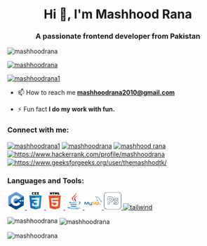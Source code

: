 <h1 align="center">Hi 👋, I'm Mashhood Rana</h1>
<h3 align="center">A passionate frontend developer from Pakistan</h3>

<p align="left"> <img src="https://komarev.com/ghpvc/?username=mashhoodrana&label=Profile%20views&color=0e75b6&style=flat" alt="mashhoodrana" /> </p>

<p align="left"> <a href="https://github.com/ryo-ma/github-profile-trophy"><img src="https://github-profile-trophy.vercel.app/?username=mashhoodrana" alt="mashhoodrana" /></a> </p>

<p align="left"> <a href="https://twitter.com/mashhoodrana1" target="blank"><img src="https://img.shields.io/twitter/follow/mashhoodrana1?logo=twitter&style=for-the-badge" alt="mashhoodrana1" /></a> </p>

- 📫 How to reach me **mashhoodrana2010@gmail.com**

- ⚡ Fun fact **I do my work with fun.**

<h3 align="left">Connect with me:</h3>
<p align="left">
<a href="https://twitter.com/mashhoodrana1" target="blank"><img align="center" src="https://raw.githubusercontent.com/rahuldkjain/github-profile-readme-generator/master/src/images/icons/Social/twitter.svg" alt="mashhoodrana1" height="30" width="40" /></a>
<a href="https://linkedin.com/in/mashhoodrana" target="blank"><img align="center" src="https://raw.githubusercontent.com/rahuldkjain/github-profile-readme-generator/master/src/images/icons/Social/linked-in-alt.svg" alt="mashhoodrana" height="30" width="40" /></a>
<a href="https://fb.com/mashhood rana" target="blank"><img align="center" src="https://raw.githubusercontent.com/rahuldkjain/github-profile-readme-generator/master/src/images/icons/Social/facebook.svg" alt="mashhood rana" height="30" width="40" /></a>
<a href="https://www.hackerrank.com/https://www.hackerrank.com/profile/mashhoodrana" target="blank"><img align="center" src="https://raw.githubusercontent.com/rahuldkjain/github-profile-readme-generator/master/src/images/icons/Social/hackerrank.svg" alt="https://www.hackerrank.com/profile/mashhoodrana" height="30" width="40" /></a>
<a href="https://auth.geeksforgeeks.org/user/https://www.geeksforgeeks.org/user/themashhodtk/" target="blank"><img align="center" src="https://raw.githubusercontent.com/rahuldkjain/github-profile-readme-generator/master/src/images/icons/Social/geeks-for-geeks.svg" alt="https://www.geeksforgeeks.org/user/themashhodtk/" height="30" width="40" /></a>
</p>

<h3 align="left">Languages and Tools:</h3>
<p align="left"> <a href="https://www.w3schools.com/cpp/" target="_blank" rel="noreferrer"> <img src="https://raw.githubusercontent.com/devicons/devicon/master/icons/cplusplus/cplusplus-original.svg" alt="cplusplus" width="40" height="40"/> </a> <a href="https://www.w3schools.com/css/" target="_blank" rel="noreferrer"> <img src="https://raw.githubusercontent.com/devicons/devicon/master/icons/css3/css3-original-wordmark.svg" alt="css3" width="40" height="40"/> </a> <a href="https://www.w3.org/html/" target="_blank" rel="noreferrer"> <img src="https://raw.githubusercontent.com/devicons/devicon/master/icons/html5/html5-original-wordmark.svg" alt="html5" width="40" height="40"/> </a> <a href="https://www.java.com" target="_blank" rel="noreferrer"> <img src="https://raw.githubusercontent.com/devicons/devicon/master/icons/java/java-original.svg" alt="java" width="40" height="40"/> </a> <a href="https://www.mysql.com/" target="_blank" rel="noreferrer"> <img src="https://raw.githubusercontent.com/devicons/devicon/master/icons/mysql/mysql-original-wordmark.svg" alt="mysql" width="40" height="40"/> </a> <a href="https://www.photoshop.com/en" target="_blank" rel="noreferrer"> <img src="https://raw.githubusercontent.com/devicons/devicon/master/icons/photoshop/photoshop-line.svg" alt="photoshop" width="40" height="40"/> </a> <a href="https://tailwindcss.com/" target="_blank" rel="noreferrer"> <img src="https://www.vectorlogo.zone/logos/tailwindcss/tailwindcss-icon.svg" alt="tailwind" width="40" height="40"/> </a> </p>

<p><img align="left" src="https://github-readme-stats.vercel.app/api/top-langs?username=mashhoodrana&show_icons=true&locale=en&layout=compact" alt="mashhoodrana" /></p>

<p>&nbsp;<img align="center" src="https://github-readme-stats.vercel.app/api?username=mashhoodrana&show_icons=true&locale=en" alt="mashhoodrana" /></p>

<p><img align="center" src="https://github-readme-streak-stats.herokuapp.com/?user=mashhoodrana&" alt="mashhoodrana" /></p>
